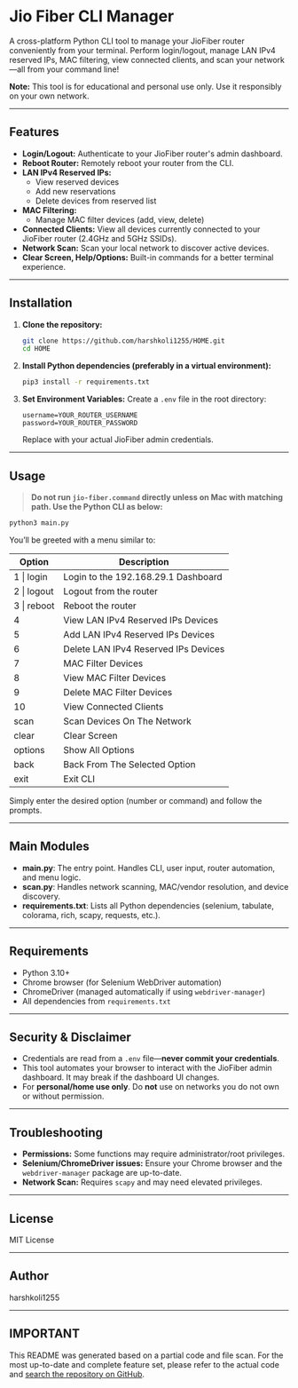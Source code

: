 # Jio Fiber CLI Manager

A cross-platform Python CLI tool to manage your JioFiber router conveniently from your terminal. Perform login/logout, manage LAN IPv4 reserved IPs, MAC filtering, view connected clients, and scan your network—all from your command line!

**Note:** This tool is for educational and personal use only. Use it responsibly on your own network.

---

## Features

- **Login/Logout:** Authenticate to your JioFiber router's admin dashboard.
- **Reboot Router:** Remotely reboot your router from the CLI.
- **LAN IPv4 Reserved IPs:**
  - View reserved devices
  - Add new reservations
  - Delete devices from reserved list
- **MAC Filtering:**
  - Manage MAC filter devices (add, view, delete)
- **Connected Clients:** View all devices currently connected to your JioFiber router (2.4GHz and 5GHz SSIDs).
- **Network Scan:** Scan your local network to discover active devices.
- **Clear Screen, Help/Options:** Built-in commands for a better terminal experience.

---

## Installation

1. **Clone the repository:**
   ```bash
   git clone https://github.com/harshkoli1255/HOME.git
   cd HOME
   ```

2. **Install Python dependencies (preferably in a virtual environment):**
   ```bash
   pip3 install -r requirements.txt
   ```

3. **Set Environment Variables:**
   Create a `.env` file in the root directory:
   ```
   username=YOUR_ROUTER_USERNAME
   password=YOUR_ROUTER_PASSWORD
   ```
   Replace with your actual JioFiber admin credentials.

---

## Usage

> **Do not run `jio-fiber.command` directly unless on Mac with matching path. Use the Python CLI as below:**

```bash
python3 main.py
```

You’ll be greeted with a menu similar to:

| Option         | Description                               |
| -------------- | ----------------------------------------- |
| 1 \| login     | Login to the 192.168.29.1 Dashboard       |
| 2 \| logout    | Logout from the router                    |
| 3 \| reboot    | Reboot the router                         |
| 4              | View LAN IPv4 Reserved IPs Devices        |
| 5              | Add LAN IPv4 Reserved IPs Devices         |
| 6              | Delete LAN IPv4 Reserved IPs Devices      |
| 7              | MAC Filter Devices                        |
| 8              | View MAC Filter Devices                   |
| 9              | Delete MAC Filter Devices                 |
| 10             | View Connected Clients                    |
| scan           | Scan Devices On The Network               |
| clear          | Clear Screen                              |
| options        | Show All Options                          |
| back           | Back From The Selected Option             |
| exit           | Exit CLI                                  |

Simply enter the desired option (number or command) and follow the prompts.

---

## Main Modules

- **main.py**: The entry point. Handles CLI, user input, router automation, and menu logic.
- **scan.py**: Handles network scanning, MAC/vendor resolution, and device discovery.
- **requirements.txt**: Lists all Python dependencies (selenium, tabulate, colorama, rich, scapy, requests, etc.).

---

## Requirements

- Python 3.10+
- Chrome browser (for Selenium WebDriver automation)
- ChromeDriver (managed automatically if using `webdriver-manager`)
- All dependencies from `requirements.txt`

---

## Security & Disclaimer

- Credentials are read from a `.env` file—**never commit your credentials**.
- This tool automates your browser to interact with the JioFiber admin dashboard. It may break if the dashboard UI changes.
- For **personal/home use only**. Do **not** use on networks you do not own or without permission.

---

## Troubleshooting

- **Permissions:** Some functions may require administrator/root privileges.
- **Selenium/ChromeDriver issues:** Ensure your Chrome browser and the `webdriver-manager` package are up-to-date.
- **Network Scan:** Requires `scapy` and may need elevated privileges.

---

## License

MIT License

---

## Author

harshkoli1255

---

## IMPORTANT

This README was generated based on a partial code and file scan. For the most up-to-date and complete feature set, please refer to the actual code and [search the repository on GitHub](https://github.com/harshkoli1255/HOME/search).